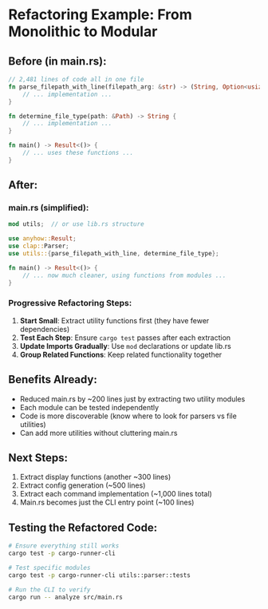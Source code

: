 # Refactoring Example: From Monolithic to Modular

## Before (in main.rs):
```rust
// 2,481 lines of code all in one file
fn parse_filepath_with_line(filepath_arg: &str) -> (String, Option<usize>) {
    // ... implementation ...
}

fn determine_file_type(path: &Path) -> String {
    // ... implementation ...
}

fn main() -> Result<()> {
    // ... uses these functions ...
}
```

## After:

### main.rs (simplified):
```rust
mod utils;  // or use lib.rs structure

use anyhow::Result;
use clap::Parser;
use utils::{parse_filepath_with_line, determine_file_type};

fn main() -> Result<()> {
    // ... now much cleaner, using functions from modules ...
}
```

### Progressive Refactoring Steps:

1. **Start Small**: Extract utility functions first (they have fewer dependencies)
2. **Test Each Step**: Ensure `cargo test` passes after each extraction
3. **Update Imports Gradually**: Use `mod` declarations or update lib.rs
4. **Group Related Functions**: Keep related functionality together

## Benefits Already:
- Reduced main.rs by ~200 lines just by extracting two utility modules
- Each module can be tested independently
- Code is more discoverable (know where to look for parsers vs file utilities)
- Can add more utilities without cluttering main.rs

## Next Steps:
1. Extract display functions (another ~300 lines)
2. Extract config generation (~500 lines)
3. Extract each command implementation (~1,000 lines total)
4. Main.rs becomes just the CLI entry point (~100 lines)

## Testing the Refactored Code:
```bash
# Ensure everything still works
cargo test -p cargo-runner-cli

# Test specific modules
cargo test -p cargo-runner-cli utils::parser::tests

# Run the CLI to verify
cargo run -- analyze src/main.rs
```